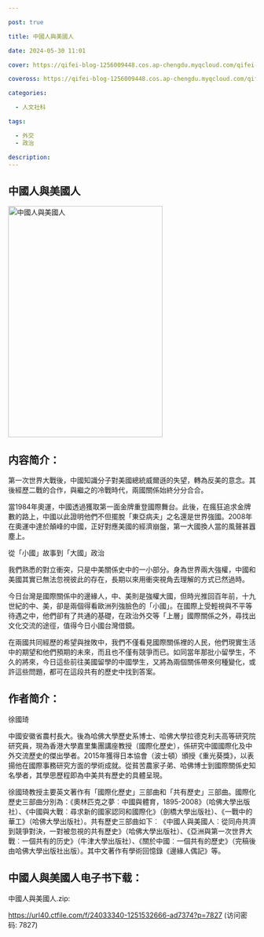 ```yaml
---

post: true

title: 中國人與美國人

date: 2024-05-30 11:01

cover: https://qifei-blog-1256009448.cos.ap-chengdu.myqcloud.com/qifei-blog/s29803143.jpg

coveross: https://qifei-blog-1256009448.cos.ap-chengdu.myqcloud.com/qifei-blog/s29803143.jpg

categories:

  - 人文社科

tags:

  - 外交
  - 政治

description:
---
```


## 中國人與美國人

<img alt="中國人與美國人" class="aligncenter loading" data-was-processed="true" decoding="async" fetchpriority="high" height="471" src="https://qifei-blog-1256009448.cos.ap-chengdu.myqcloud.com/qifei-blog/s29803143.jpg" style="cursor: zoom-in;" width="314"/>

## 内容简介：

第一次世界大戰後，中國知識分子對美國總統威爾遜的失望，轉為反美的意念。其後經歷二戰的合作，與繼之的冷戰時代，兩國關係始終分分合合。

當1984年奧運，中國透過獲取第一面金牌重登國際舞台。此後，在瘋狂追求金牌數的路上，中國以此證明他們不但擺脫「東亞病夫」之名還是世界強國。2008年在奧運中達於顛峰的中國，正好對應美國的經濟崩盤，第一大國換人當的風聲甚囂塵上。

從「小國」故事到「大國」政治

我們熟悉的對立衝突，只是中美關係史中的一小部分。身為世界兩大強權，中國和美國其實已無法忽視彼此的存在，長期以來用衝突視角去理解的方式已然過時。

今日台灣是國際關係中的邊緣人，中、美則是強權大國，但時光推回百年前，十九世紀的中、美，卻是兩個得看歐洲列強臉色的「小國」。在國際上受輕視與不平等待遇之中，他們卻有了共通的基礎，在政治外交等「上層」國際關係之外，尋找出文化交流的途徑，值得今日小國台灣借鏡。

在兩國共同經歷的希望與挫敗中，我們不僅看見國際關係裡的人民，他們現實生活中的期望和他們預期的未來，而且也不僅有競爭而已。如同當年那批小留學生，不久的將來，今日這些前往美國留學的中國學生，又將為兩個關係帶來何種變化，或許這些問題，都可在這段共有的歷史中找到答案。

## 作者简介：

徐國琦

中國安徽省農村長大。後為哈佛大學歷史系博士、哈佛大學拉德克利夫高等研究院研究員，現為香港大學嘉里集團講座教授（國際化歷史），係研究中國國際化及中外交流歷史的傑出學者。2015年獲得日本協會（波士頓）頒授《重光葵獎》，以表揚他在國際事務研究方面的學術成就。從貧苦農家子弟、哈佛博士到國際關係史知名學者，其學思歷程即為中美共有歷史的具體呈現。

徐國琦教授主要英文著作有「國際化歷史」三部曲和「共有歷史」三部曲。國際化歷史三部曲分別為：《奧林匹克之夢︰中國與體育，1895-2008》（哈佛大學出版社）、《中國與大戰︰尋求新的國家認同和國際化》（劍橋大學出版社）、《一戰中的華工》（哈佛大學出版社）。共有歷史三部曲如下︰《中國人與美國人︰從同舟共濟到競爭對決，一對被忽視的共有歷史》（哈佛大學出版社）、《亞洲與第一次世界大戰︰一個共有的历史》（牛津大學出版社）、《關於中國︰一個共有的歷史》（完稿後由哈佛大學出版社出版）。其中文著作有學術回憶錄《邊緣人偶記》等。

## 中國人與美國人电子书下载：

中國人與美國人.zip: 

https://url40.ctfile.com/f/24033340-1251532666-ad7374?p=7827 (访问密码: 7827)
